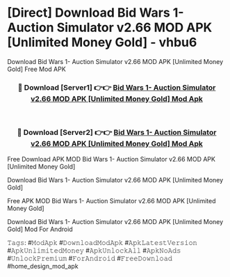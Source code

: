 # [Direct] Download Bid Wars 1- Auction Simulator v2.66 MOD APK [Unlimited Money Gold] - vhbu6
Download Bid Wars 1- Auction Simulator v2.66 MOD APK [Unlimited Money Gold] Free Mod APK

<div align="center">
<h3>🔴 Download [Server1] 👉👉 <a href="https://apk-comot.site?title=Bid_Wars_1-_Auction_Simulator_v2.66_MOD_APK_[Unlimited_Money_Gold]">Bid Wars 1- Auction Simulator v2.66 MOD APK [Unlimited Money Gold] Mod Apk</a></h3><br>

<h3>🔴 Download [Server2] 👉👉 <a href="https://apk-comot.site?title=Bid_Wars_1-_Auction_Simulator_v2.66_MOD_APK_[Unlimited_Money_Gold]">Bid Wars 1- Auction Simulator v2.66 MOD APK [Unlimited Money Gold] Mod Apk</a></h3>
</div>


Free Download APK MOD Bid Wars 1- Auction Simulator v2.66 MOD APK [Unlimited Money Gold]

Download Bid Wars 1- Auction Simulator v2.66 MOD APK [Unlimited Money Gold] 

Free APK MOD Bid Wars 1- Auction Simulator v2.66 MOD APK [Unlimited Money Gold] 

Download Bid Wars 1- Auction Simulator v2.66 MOD APK [Unlimited Money Gold] Mod For Android

𝚃𝚊𝚐𝚜: #𝙼𝚘𝚍𝙰𝚙𝚔 #𝙳𝚘𝚠𝚗𝚕𝚘𝚊𝚍𝙼𝚘𝚍𝙰𝚙𝚔 #𝙰𝚙𝚔𝙻𝚊𝚝𝚎𝚜𝚝𝚅𝚎𝚛𝚜𝚒𝚘𝚗 #𝙰𝚙𝚔𝚄𝚗𝚕𝚒𝚖𝚒𝚝𝚎𝚍𝙼𝚘𝚗𝚎𝚢 #𝙰𝚙𝚔𝚄𝚗𝚕𝚘𝚌𝚔𝙰𝚕𝚕 #𝙰𝚙𝚔𝙽𝚘𝙰𝚍𝚜 #𝚄𝚗𝚕𝚘𝚌𝚔𝙿𝚛𝚎𝚖𝚒𝚞𝚖 #𝙵𝚘𝚛𝙰𝚗𝚍𝚛𝚘𝚒𝚍 #𝙵𝚛𝚎𝚎𝙳𝚘𝚠𝚗𝚕𝚘𝚊𝚍 #home_design_mod_apk